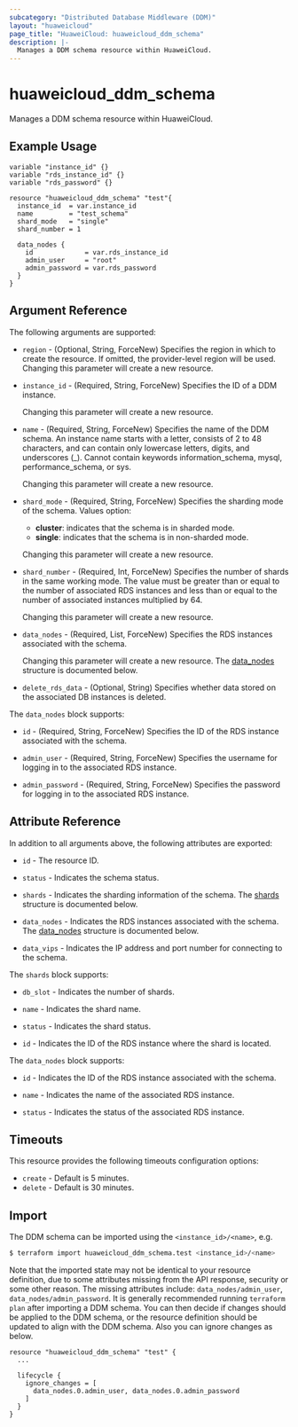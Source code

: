 ```yaml
---
subcategory: "Distributed Database Middleware (DDM)"
layout: "huaweicloud"
page_title: "HuaweiCloud: huaweicloud_ddm_schema"
description: |-
  Manages a DDM schema resource within HuaweiCloud.
---
```


# huaweicloud_ddm_schema

Manages a DDM schema resource within HuaweiCloud.

## Example Usage

```hcl
variable "instance_id" {}
variable "rds_instance_id" {}
variable "rds_password" {}

resource "huaweicloud_ddm_schema" "test"{
  instance_id  = var.instance_id
  name         = "test_schema"
  shard_mode   = "single"
  shard_number = 1

  data_nodes {
    id             = var.rds_instance_id
    admin_user     = "root"
    admin_password = var.rds_password
  }
}
```

## Argument Reference

The following arguments are supported:

* `region` - (Optional, String, ForceNew) Specifies the region in which to create the resource.
  If omitted, the provider-level region will be used. Changing this parameter will create a new resource.

* `instance_id` - (Required, String, ForceNew) Specifies the ID of a DDM instance.

  Changing this parameter will create a new resource.

* `name` - (Required, String, ForceNew) Specifies the name of the DDM schema.
  An instance name starts with a letter, consists of 2 to 48 characters, and can contain only lowercase letters,
  digits, and underscores (_). Cannot contain keywords information_schema, mysql, performance_schema, or sys.

  Changing this parameter will create a new resource.

* `shard_mode` - (Required, String, ForceNew) Specifies the sharding mode of the schema. Values option:
  + **cluster**: indicates that the schema is in sharded mode.
  + **single**: indicates that the schema is in non-sharded mode.

  Changing this parameter will create a new resource.

* `shard_number` - (Required, Int, ForceNew) Specifies the number of shards in the same working mode.
  The value must be greater than or equal to the number of associated RDS instances and less than or equal
  to the number of associated instances multiplied by 64.

  Changing this parameter will create a new resource.

* `data_nodes` - (Required, List, ForceNew) Specifies the RDS instances associated with the schema.

  Changing this parameter will create a new resource.
  The [data_nodes](#data_nodes_struct) structure is documented below.

* `delete_rds_data` - (Optional, String) Specifies whether data stored on the associated DB instances is deleted.

<a name="data_nodes_struct"></a>
The `data_nodes` block supports:

* `id` - (Required, String, ForceNew) Specifies the ID of the RDS instance associated with the schema.

* `admin_user` - (Required, String, ForceNew) Specifies the username for logging in to the associated RDS instance.

* `admin_password` - (Required, String, ForceNew) Specifies the password for logging in to the associated RDS instance.

## Attribute Reference

In addition to all arguments above, the following attributes are exported:

* `id` - The resource ID.

* `status` - Indicates the schema status.

* `shards` - Indicates the sharding information of the schema.
  The [shards](#shards_struct) structure is documented below.

* `data_nodes` - Indicates the RDS instances associated with the schema.
  The [data_nodes](#data_nodes_struct) structure is documented below.

* `data_vips` - Indicates the IP address and port number for connecting to the schema.

<a name="shards_struct"></a>
The `shards` block supports:

* `db_slot` - Indicates the number of shards.

* `name` - Indicates the shard name.

* `status` - Indicates the shard status.

* `id` - Indicates the ID of the RDS instance where the shard is located.

<a name="data_nodes_struct"></a>
The `data_nodes` block supports:

* `id` - Indicates the ID of the RDS instance associated with the schema.

* `name` - Indicates the name of the associated RDS instance.

* `status` - Indicates the status of the associated RDS instance.

## Timeouts

This resource provides the following timeouts configuration options:

* `create` - Default is 5 minutes.
* `delete` - Default is 30 minutes.

## Import

The DDM schema can be imported using the `<instance_id>/<name>`, e.g.

```bash
$ terraform import huaweicloud_ddm_schema.test <instance_id>/<name>
```

Note that the imported state may not be identical to your resource definition, due to some attributes missing from the
API response, security or some other reason. The missing attributes include: `data_nodes/admin_user`,
`data_nodes/admin_password`. It is generally recommended running `terraform plan` after importing a DDM schema. You can
then decide if changes should be applied to the DDM schema, or the resource definition should be updated to align with
the DDM schema. Also you can ignore changes as below.

```hcl
resource "huaweicloud_ddm_schema" "test" {
  ...

  lifecycle {
    ignore_changes = [
      data_nodes.0.admin_user, data_nodes.0.admin_password
    ]
  }
}
```
